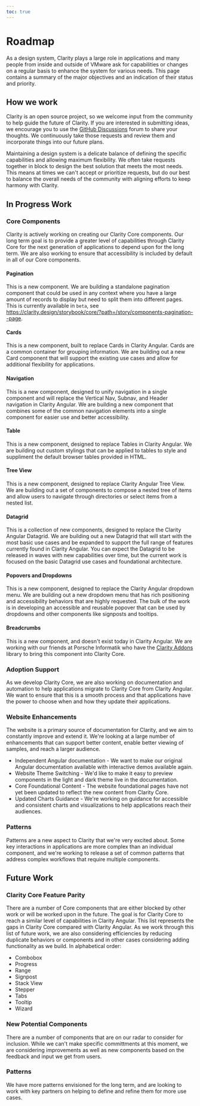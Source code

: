 ```yaml
---
toc: true
---
```


# Roadmap

As a design system, Clarity plays a large role in applications and many people from inside and outside of VMware ask for capabilities or changes on a regular basis to enhance the system for various needs. This page contains a summary of the major objectives and an indication of their status and priority.

## How we work

Clarity is an open source project, so we welcome input from the community to help guide the future of Clarity. If you are interested in submitting ideas, we encourage you to use the [GitHub Discussions](https://github.com/vmware/clarity/discussions) forum to share your thoughts. We continuously take those requests and review them and incorporate things into our future plans.

Maintaining a design system is a delicate balance of defining the specific capabilities and allowing maximum flexibility. We often take requests together in block to design the best solution that meets the most needs. This means at times we can't accept or prioritize requests, but do our best to balance the overall needs of the community with aligning efforts to keep harmony with Clarity.

## In Progress Work

### Core Components

Clarity is actively working on creating our Clarity Core components. Our long term goal is to provide a greater level of capabilities through Clarity Core for the next generation of applications to depend upon for the long term. We are also working to ensure that accessibility is included by default in all of our Core components.

#### Pagination

This is a new component. We are building a standalone pagination component that could be used in any context where you have a large amount of records to display but need to split them into different pages. This is currently available in `beta`, see https://clarity.design/storybook/core/?path=/story/components-pagination--page.

#### Cards

This is a new component, built to replace Cards in Clarity Angular. Cards are a common container for grouping information. We are building out a new Card component that will support the existing use cases and allow for additional flexibility for applications.

#### Navigation

This is a new component, designed to unify navigation in a single component and will replace the Vertical Nav, Subnav, and Header navigation in Clarity Angular. We are building a new component that combines some of the common navigation elements into a single component for easier use and better accessibility.

#### Table

This is a new component, designed to replace Tables in Clarity Angular. We are building out custom stylings that can be applied to tables to style and suppliment the default browser tables provided in HTML.

#### Tree View

This is a new component, designed to replace Clarity Angular Tree View. We are building out a set of components to compose a nested tree of items and allow users to navigate through directories or select items from a nested list.

#### Datagrid

This is a collection of new components, designed to replace the Clarity Angular Datagrid. We are building out a new Datagrid that will start with the most basic use cases and be expanded to support the full range of features currently found in Clarity Angular. You can expect the Datagrid to be released in waves with new capabilities over time, but the current work is focused on the basic Datagrid use cases and foundational architecture.

#### Popovers and Dropdowns

This is a new component, designed to replace the Clarity Angular dropdown menu. We are building out a new dropdown menu that has rich positioning and accessibility behaviors that are highly requested. The bulk of the work is in developing an accessible and reusable popover that can be used by dropdowns and other components like signposts and tooltips.

#### Breadcrumbs

This is a new component, and doesn't exist today in Clarity Angular. We are working with our friends at Porsche Informatik who have the [Clarity Addons](https://github.com/porscheinformatik/clarity-addons/) library to bring this component into Clarity Core.

### Adoption Support

As we develop Clarity Core, we are also working on documentation and automation to help applications migrate to Clarity Core from Clarity Angular. We want to ensure that this is a smooth process and that applications have the power to choose when and how they update their applications.

### Website Enhancements

The website is a primary source of documentation for Clarity, and we aim to constantly improve and extend it. We're looking at a large number of enhancements that can support better content, enable better viewing of samples, and reach a larger audience.

- Independent Angular documentation - We want to make our original Angular documentation available with interactive demos available again.
- Website Theme Switching - We'd like to make it easy to preview components in the light and dark theme live in the documentation.
- Core Foundational Content - The website foundational pages have not yet been updated to reflect the new content from Clarity Core.
- Updated Charts Guidance - We're working on guidance for accessible and consistent charts and visualizations to help applications reach their audiences.

### Patterns

Patterns are a new aspect to Clarity that we're very excited about. Some key interactions in applications are more complex than an individual component, and we're working to release a set of common patterns that address complex workflows that require multiple components.

## Future Work

### Clarity Core Feature Parity

There are a number of Core components that are either blocked by other work or will be worked upon in the future. The goal is for Clarity Core to reach a similar level of capabilities in Clarity Angular. This list represents the gaps in Clarity Core compared with Clarity Angular. As we work through this list of future work, we are also considering efficiencies by reducing duplicate behaviors or components and in other cases considering adding functionality as we build. In alphabetical order:

- Combobox
- Progress
- Range
- Signpost
- Stack View
- Stepper
- Tabs
- Tooltip
- Wizard

### New Potential Components

There are a number of components that are on our radar to consider for inclusion. While we can't make specific committments at this moment, we are considering improvements as well as new components based on the feedback and input we get from users.

### Patterns

We have more patterns envisioned for the long term, and are looking to work with key partners on helping to define and refine them for more use cases.
